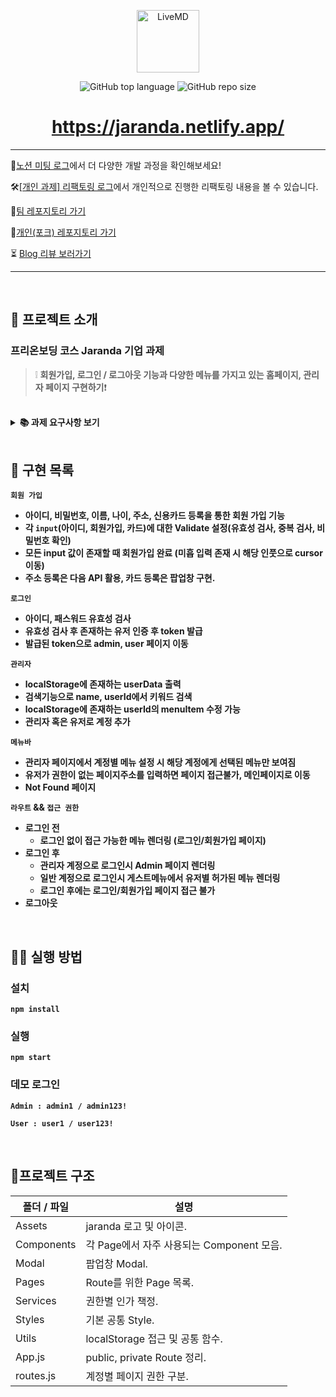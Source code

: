 <p align='middle'>
<a href='https://jaranda.netlify.app/'><img src='https://user-images.githubusercontent.com/51367622/128473643-62cedb40-2390-4356-9db4-5ddb2cfa346e.png' width="100px;" alt="LiveMD" /></a></p>
<p align='middle'><img alt="GitHub top language" src="https://img.shields.io/github/languages/top/six-sense/jaranda?color=blueviolet"> <img alt="GitHub repo size" src="https://img.shields.io/github/repo-size/six-sense/jaranda"> 
<h1 align='middle'><a href='https://jaranda.netlify.app/'>https://jaranda.netlify.app/</a></h1>

---
🧐[노션 미팅 로그](https://first-english-d5d.notion.site/d789f1ad2e434084be98bb6c54a006b2)에서 더 다양한 개발 과정을 확인해보세요!

🛠[[개인 과제] 리팩토링 로그](https://green-chipmunk-3f6.notion.site/Jaranda-915618537fb044b8b241fbe7dfe23ced)에서 개인적으로 진행한 리팩토링 내용을 볼 수 있습니다.

🎈[팀 레포지토리 가기](https://github.com/six-sense/jaranda)

🚀[개인(포크) 레포지토리 가기](https://github.com/kwak-bs/jaranda)

⏳ [Blog 리뷰 보러가기](https://bbangson.tistory.com/83)

---

<br/>

## 📌 프로젝트 소개

###  프리온보딩 코스 Jaranda 기업 과제
> ❕ **회원가입, 로그인 / 로그아웃 기능과 다양한 메뉴를 가지고 있는 홈페이지, 관리자 페이지 구현하기**❗

<br/>

<details>
    <summary><STRONG>
       📚 과제 요구사항 보기
        <STRONG></summary>
    <div markdown="1">
<h3>1. 아래 정보를 입력받아 회원가입 페이지를 구현하고 로그인/로그아웃 기능을 구현해주세요.</h3>
- 이름<br/>
- 주소 (팝업을 이용해서 입력받음)<br/>
- 신용카드 정보 (팝업을 이용해서 입력받음)<br/>
- 나이<br/><br/>
1.1 관리자 로그인을 하면 등록한 계정 정보를 아래 방법을 이용하여 시각화 해 주세요.<br/>
- 테이블 Component 페이지 만들기<br/>
- Data Table 구현<br/>
- 페이지네이션 구현<br/>
- 검색기능 구현<br/><br/>
1.2 정보는 로컬 저장소 등 자유롭게 저장해도 됩니다.<br/><br/>
1.3 주소는 다음에서 제공하는 입력창을 사용해도 무방합니다.<br/><br/>
1.4 관리자 계정은 임의로 정의해도 됩니다.<br/><br/>
<h3>2. 다양한 메뉴를 가지고 있는 홈페이지 관리자 페이지를 구현해 주세요.</h3>
2.1 계정, 비밀번호만 입력하면 로그인이 되어야 합니다.<br/><br/>
2.2 로그인 된 계정은 자신에게 허용된 메뉴만 보여야 합니다.<br/><br/>
2.3 관리자는 계정을 임의로 생성할 수 있고 계정별로 볼 수 있는 메뉴를 설정할 수 있습니다.<br/><br/>
2.4 관리자 계정은 임의로 정의해도 됩니다.<br/><br/>
2.5 정보는 로컬 저장소 등 자유롭게 저장해도 됩니다.<br/><br/>
2.6 메뉴는 임의대로 정의해도 되며 메뉴를 선택했을 때 나오는 화면에는 메뉴명이 출력되면 됩니다.<br/><br/>
2.7 관리자 로그인을 하면 등록한 계정 정보를 아래 방법을 이용하여 시각화 해 주세요.<br/>
- 테이블 Component 페이지 만들기<br/>
- Data Table 구현<br/>
- 페이지네이션 구현<br/>
- 검색기능 구현<br/>
</div>
</details>
<br/>

## 📑 구현 목록

`회원 가입`

- 아이디, 비밀번호, 이름, 나이, 주소, 신용카드 등록을 통한 회원 가입 기능
- 각 `input`(아이디, 회원가입, 카드)에 대한 Validate 설정(유효성 검사, 중복 검사, 비밀번호 확인)
- 모든 input 값이 존재할 때 회원가입 완료 (미흡 입력 존재 시 해당 인풋으로 cursor 이동)
- 주소 등록은 다음 API 활용, 카드 등록은 팝업창 구현.

`로그인`

- 아이디, 패스워드 유효성 검사
- 유효성 검사 후 존재하는 유저 인증 후 token 발급
- 발급된 token으로 admin, user 페이지 이동

`관리자`

- localStorage에 존재하는 userData 출력
- 검색기능으로 name, userId에서 키워드 검색
- localStorage에 존재하는 userId의 menuItem 수정 가능
- 관리자 혹은 유저로 계정 추가

`메뉴바`

- 관리자 페이지에서 계정별 메뉴 설정 시 해당 계정에게 선택된 메뉴만 보여짐
- 유저가 권한이 없는 페이지주소를 입력하면 페이지 접근불가, 메인페이지로 이동
- Not Found 페이지
        

`라우트` && `접근 권한`

- 로그인 전
  - 로그인 없이 접근 가능한 메뉴 렌더링 (로그인/회원가입 페이지)
- 로그인 후
  - 관리자 계정으로 로그인시 Admin 페이지 렌더링
  - 일반 계정으로 로그인시 게스트메뉴에서 유저별 허가된 메뉴 렌더링
  - 로그인 후에는 로그인/회원가입 페이지 접근 불가
- 로그아웃

<br/>

## 👨‍💻 실행 방법

### 설치

`npm install`

### 실행

`npm start`

### 데모 로그인

`Admin : admin1 / admin123!`

`User : user1 / user123!`

<br/>

## 📂프로젝트 구조


| 폴더 / 파일 | 설명                                      |
| ----------- | ----------------------------------------- |
| Assets      | jaranda 로고 및 아이콘.                   |
| Components  | 각 Page에서 자주 사용되는 Component 모음. |
| Modal       | 팝업창 Modal.                             |
| Pages       | Route를 위한 Page 목록.                   |
| Services    | 권한별 인가 책정.                         |
| Styles      | 기본 공통 Style.                          |
| Utils       | localStorage 접근 및 공통 함수.           |
| App.js      | public, private Route 정리.               |
| routes.js   | 계정별 페이지 권한 구분.                  |

<br/>
